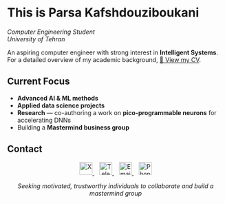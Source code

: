 # This is Parsa Kafshdouziboukani  

_Computer Engineering Student_   
_University of Tehran_    



An aspiring computer engineer with strong interest in **Intelligent Systems**.  
For a detailed overview of my academic background, [📄 View my CV](https://drive.google.com/file/d/1s2P51a3eQNUhiml1SX8SKQ7lbvGJc8oy/view?usp=sharing).  


## Current Focus  
- **Advanced AI & ML methods**  
- **Applied data science projects**  
- **Research** — co-authoring a work on **pico-programmable neurons** for accelerating DNNs  
- Building a **Mastermind business group**

## Contact  


<!-- Social Links -->
<p align="center">
  <a href="https://x.com/ParsaBukani" target="_blank">
    <img src="https://cdn.jsdelivr.net/gh/simple-icons/simple-icons/icons/x.svg" alt="X" width="30" height="30"/>
  </a>
  &nbsp;&nbsp;
  <a href="https://t.me/ParsaBukani" target="_blank">
    <img src="https://cdn.jsdelivr.net/gh/simple-icons/simple-icons/icons/telegram.svg" alt="Telegram" width="30" height="30"/>
  </a>
  &nbsp;&nbsp;
  <a href="mailto:parsabukani@outlook.com">
    <img src="https://cdn.jsdelivr.net/gh/simple-icons/simple-icons/icons/microsoftoutlook.svg" alt="Email" width="30" height="30"/>
  </a>
  &nbsp;&nbsp;
  <a href="tel:+989146368286">
    <img src="https://cdn.jsdelivr.net/gh/simple-icons/simple-icons/icons/whatsapp.svg" alt="Phone" width="30" height="30"/>
  </a>
</p>




<p align="center">
  <em>Seeking motivated, trustworthy individuals to collaborate and build a mastermind group</em> 
</p>

<!--
**ParsaBukani/ParsaBukani** is a ✨ _special_ ✨ repository because its `README.md` (this file) appears on your GitHub profile.

Here are some ideas to get you started:

- 🔭 I’m currently working on ...
- 🌱 I’m currently learning ...
- 👯 I’m looking to collaborate on ...
- 🤔 I’m looking for help with ...
- 💬 Ask me about ...
- 📫 How to reach me: ...
- 😄 Pronouns: ...
- ⚡ Fun fact: ...
-->
